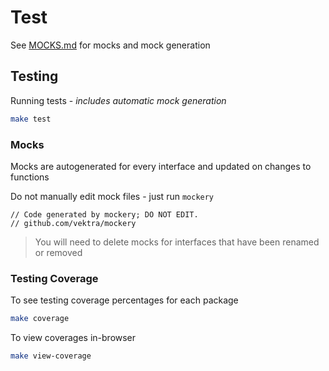 # Test

See [MOCKS.md](./MOCKS.md) for mocks and mock generation

## Testing

Running tests - *includes automatic mock generation*
```bash
make test
```

### Mocks

Mocks are autogenerated for every interface and updated on changes to functions

Do not manually edit mock files - just run `mockery`
```golang
// Code generated by mockery; DO NOT EDIT.
// github.com/vektra/mockery
```

> You will need to delete mocks for interfaces that have been renamed or removed

### Testing Coverage

To see testing coverage percentages for each package
```bash
make coverage
```

To view coverages in-browser
```bash
make view-coverage
```
